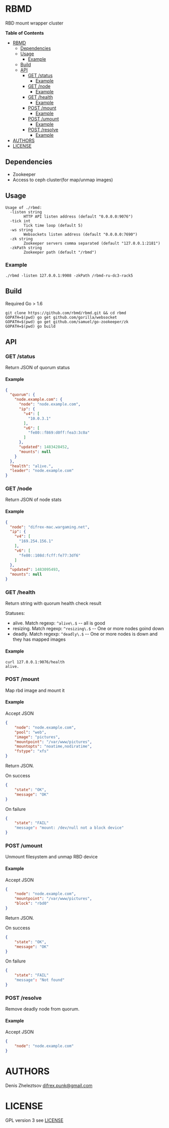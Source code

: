 # RBMD

RBD mount wrapper cluster

<!-- markdown-toc start - Don't edit this section. Run M-x markdown-toc-generate-toc again -->
**Table of Contents**

- [RBMD](#rbmd)
    - [Dependencies](#dependencies)
    - [Usage](#usage)
        - [Example](#example)
    - [Build](#build)
    - [API](#api)
        - [GET /status](#get-status)
            - [Example](#example)
        - [GET /node](#get-node)
            - [Example](#example)
        - [GET /health](#get-health)
            - [Example](#example)
        - [POST /mount](#post-mount)
            - [Example](#example)
        - [POST /umount](#post-umount)
            - [Example](#example)
        - [POST /resolve](#post-resolve)
            - [Example](#example)
- [AUTHORS](#authors)
- [LICENSE](#license)

<!-- markdown-toc end -->


## Dependencies

* Zookeeper
* Access to ceph cluster(for map/unmap images)

## Usage

```
Usage of ./rbmd:
  -listen string
    	HTTP API listen address (default "0.0.0.0:9076")
  -tick int
    	Tick time loop (default 5)
  -ws string
    	Websockets listen address (default "0.0.0.0:7690")
  -zk string
    	Zookeeper servers comma separated (default "127.0.0.1:2181")
  -zkPath string
    	Zookeeper path (default "/rbmd")
```

### Example

```./rbmd -listen 127.0.0.1:9908 -zkPath /rbmd-ru-dc3-rack5```

## Build

Required Go > 1.6

```
git clone https://github.com/rbmd/rbmd.git && cd rbmd
GOPATH=$(pwd) go get github.com/gorilla/websocket
GOPATH=$(pwd) go get github.com/samuel/go-zookeeper/zk
GOPATH=$(pwd) go build
```

## API

### GET /status

Return JSON of quorum status

#### Example

```json
{
  "quorum": {
    "node.example.com": {
      "node": "node.example.com",
      "ip": {
        "v4": [
          "10.0.3.1"
        ],
        "v6": [
          "fe80::f869:d0ff:fea3:3c0a"
        ]
      },
      "updated": 1483428452,
      "mounts": null
    }
  },
  "health": "alive.",
  "leader": "node.example.com"
}
```

### GET /node

Return JSON of node stats 

#### Example
```json
{
  "node": "difrex-mac.wargaming.net",
  "ip": {
    "v4": [
      "169.254.156.1"
    ],
    "v6": [
      "fe80::108d:fcff:fe77:3df6"
    ]
  },
  "updated": 1483095493,
  "mounts": null
}
```

### GET /health

Return string with quorum health check result

Statuses:
  * alive. Match regexp: ```^alive\.$``` -- all is good
  * resizing. Match regexp: ```^resizing\.$``` -- One or more nodes goind down
  * deadly. Match regexp: ```^deadly\.$``` -- One or more nodes is down and they has mapped images
  

#### Example
```
curl 127.0.0.1:9076/health
alive.
```

### POST /mount

Map rbd image and mount it

#### Example

Accept JSON
```json
{
    "node": "node.example.com",
    "pool": "web",
    "image": "pictures",
    "mountpoint": "/var/www/pictures",
    "mountopts": "noatime,nodiratime",
    "fstype": "xfs"
}
```

Return JSON.

On success
```json
{
    "state": "OK",
    "message": "OK"
}
```

On failure
```json
{
    "state": "FAIL"
    "message": "mount: /dev/null not a block device"
}
```

### POST /umount

Unmount filesystem and unmap RBD device

#### Example
 
Accept JSON
```json
{
    "node": "node.example.com",
    "mountpoint": "/var/www/pictures",
    "block": "rbd0"
}
```

Return JSON.

On success
```json
{
    "state": "OK",
    "message": "OK"
}
```

On failure
```json
{
    "state": "FAIL"
    "message": "Not found"
}
```

### POST /resolve

Remove deadly node from quorum.

#### Example

Accept JSON
```json
{
    "node": "node.example.com"
}
```

# AUTHORS

Denis Zheleztsov <difrex.punk@gmail.com>

# LICENSE

GPL version 3 see [LICENSE](LICENSE)
